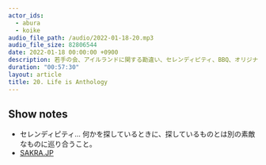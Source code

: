 ```yaml
---
actor_ids:
  - abura
  - koike
audio_file_path: /audio/2022-01-18-20.mp3
audio_file_size: 82806544
date: 2022-01-18 00:00:00 +0900
description: 若手の会、アイルランドに関する勘違い、セレンディピティ、BBQ、オリジナリティについてなど、雑多な話を語りました。
duration: "00:57:30"
layout: article
title: 20. Life is Anthology
---
```


## Show notes

- セレンディピティ... 何かを探しているときに、探しているものとは別の素敵なものに巡り合うこと。
- [SAKRA.JP](https://www.sakra.jp/)
